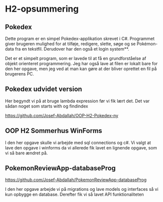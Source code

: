 # H2-opsummering

## Pokedex 

Dette program er en simpel Pokedex-applikation skrevet i C#. Programmet giver brugeren mulighed for at tilføje, redigere, slette, søge og se Pokémon-data fra en tekstfil. Derudover har den også et login system**. 

Det er et simpelt program, som er lavede til at få en grundforståelse af objekt orienteret programmering. Jeg har også lave at filen er lokalt bare for den her opgave, men jeg ved at man kan gøre at der bliver oprettet en fil på brugerens PC. 

## Pokedex udvidet version 

Her begyndt vi på at bruge lambda expression før vi fik lært det. Det var sådan noget som starts with og findindex 

https://github.com/Josef-Abdallah/OOP-H2-Pokedex-ny 

## OOP H2 Sommerhus WinForms 

I den her opgave skulle vi arbejde med sql connections og c#. Vi valgt at lave den opgave i winforms da vi allerede fik lavet en lignende opgave, som vi så bare ændret på. 

## PokemonReviewApp-databaseProg 

https://github.com/Josef-Abdallah/PokemonReviewApp-databaseProg 

I den her opgave arbejde vi på migrations og lave models og interfaces så vi kun opbygge en database. Derefter fik vi så lavet API funktionaliteten  
 

 

